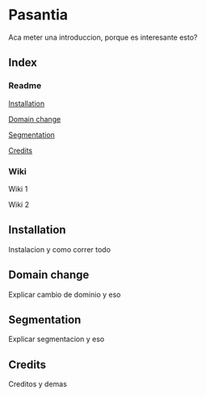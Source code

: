# Pasantia

Aca meter una introduccion, porque es interesante esto?

## Index

### Readme

[Installation](#installation)

[Domain change](#domain-change)

[Segmentation](#segmentation)

[Credits](#credits)

### Wiki

Wiki 1

Wiki 2

## Installation

Instalacion y como correr todo

## Domain change

Explicar cambio de dominio  y eso

## Segmentation

Explicar segmentacion y eso

## Credits

Creditos y demas